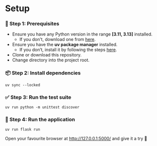 # Setup

### 🔧 Step 1: Prerequisites
+ Ensure you have any Python version in the range **[3.11, 3.13]** installed.
  + If you don't, download one from [here][python-downloads].
+ Ensure you have the **uv package manager** installed.  
  + If you don’t, install it by following the steps [here][uv-install].
+ Clone or download this repository.
+ Change directory into the project root.

### 📦 Step 2: Install dependencies
```
uv sync --locked
```

### ✅ Step 3: Run the test suite
```
uv run python -m unittest discover
```

### 🚀 Step 4: Run the application
```
uv run flask run
```

Open your favourite browser at http://127.0.0.1:5000/ and give it a try 🎉


[python-downloads]: https://www.python.org/downloads/
[uv-install]: https://docs.astral.sh/uv/getting-started/installation/